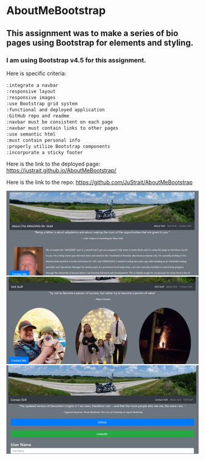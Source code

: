 # AboutMeBootstrap


## This assignment was to make a series of bio pages using Bootstrap for elements and styling.

### I am using Bootstrap v4.5 for this assignment. 

Here is specific criteria:

    :integrate a navbar
    :responsive layout
    :responsive images
    :use Bootstrap grid system
    :functional and deployed application
    :GitHub repo and readme
    :navbar must be consistent on each page
    :navbar must contain links to other pages
    :use semantic html
    :must contain personal info
    :properly utilize Bootstrap components
    :incorporate a sticky footer

Here is the link to the deployed page: https://justrait.github.io/AboutMeBootstrap/

Here is the link to the repo: https://github.com/JuStrait/AboutMeBootstrap

![projectpage](Assets/abt.JPG "About Page")
![projectpage](Assets/port.JPG "Portfolio Page")
![projectpage](Assets/cont.JPG "Contact Page")
